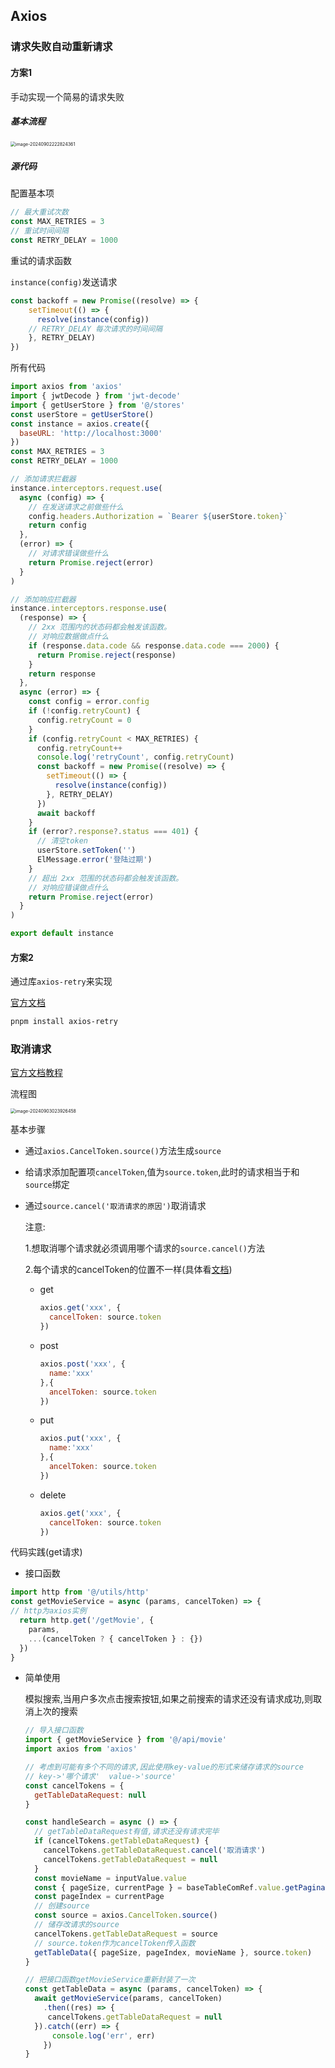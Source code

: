 ## Axios

### 请求失败自动重新请求

#### 方案1

手动实现一个简易的请求失败

##### 基本流程

<img src="https://bing-wu-doc-1318477772.cos.ap-nanjing.myqcloud.com/typora/image-20240902222824361.png?imageSlim" alt="image-20240902222824361" style="zoom:50%;" />

##### 源代码

配置基本项

```js
// 最大重试次数
const MAX_RETRIES = 3 
// 重试时间间隔
const RETRY_DELAY = 1000
```

重试的请求函数

`instance(config)`发送请求

```js
const backoff = new Promise((resolve) => {
    setTimeout(() => {
      resolve(instance(config))
    // RETRY_DELAY 每次请求的时间间隔
    }, RETRY_DELAY)
})
```

所有代码

```js
import axios from 'axios'
import { jwtDecode } from 'jwt-decode'
import { getUserStore } from '@/stores'
const userStore = getUserStore()
const instance = axios.create({
  baseURL: 'http://localhost:3000'
})
const MAX_RETRIES = 3
const RETRY_DELAY = 1000

// 添加请求拦截器
instance.interceptors.request.use(
  async (config) => {
    // 在发送请求之前做些什么
    config.headers.Authorization = `Bearer ${userStore.token}`
    return config
  },
  (error) => {
    // 对请求错误做些什么
    return Promise.reject(error)
  }
)

// 添加响应拦截器
instance.interceptors.response.use(
  (response) => {
    // 2xx 范围内的状态码都会触发该函数。
    // 对响应数据做点什么
    if (response.data.code && response.data.code === 2000) {
      return Promise.reject(response)
    }
    return response
  },
  async (error) => {
    const config = error.config
    if (!config.retryCount) {
      config.retryCount = 0
    }
    if (config.retryCount < MAX_RETRIES) {
      config.retryCount++
      console.log('retryCount', config.retryCount)
      const backoff = new Promise((resolve) => {
        setTimeout(() => {
          resolve(instance(config))
        }, RETRY_DELAY)
      })
      await backoff
    }
    if (error?.response?.status === 401) {
      // 清空token
      userStore.setToken('')
      ElMessage.error('登陆过期')
    }
    // 超出 2xx 范围的状态码都会触发该函数。
    // 对响应错误做点什么
    return Promise.reject(error)
  }
)

export default instance

```

#### 方案2

通过库`axios-retry`来实现

[官方文档](https://www.npmjs.com/package/axios-retry)

```bash
pnpm install axios-retry
```

### 取消请求

[官方文档教程](https://www.axios-http.cn/docs/cancellation)

流程图

<img src="https://bing-wu-doc-1318477772.cos.ap-nanjing.myqcloud.com/typora/image-20240903023926458.png?imageSlim" alt="image-20240903023926458" style="zoom:50%;" />

基本步骤

- 通过`axios.CancelToken.source()`方法生成`source`

- 给请求添加配置项`cancelToken`,值为`source.token`,此时的请求相当于和`source`绑定

- 通过`source.cancel('取消请求的原因')`取消请求

  注意:

  1.想取消哪个请求就必须调用哪个请求的`source.cancel()`方法

  2.每个请求的cancelToken的位置不一样(具体看[文档](https://www.axios-http.cn/docs/cancellation))

  - get

    ```js
    axios.get('xxx', {
      cancelToken: source.token
    })
    ```

   - post
  
     ```js
     axios.post('xxx', {
       name:'xxx'
     },{
       ancelToken: source.token
     })
     ```
  
   - put
  
     ```js
     axios.put('xxx', {
       name:'xxx'
     },{
       ancelToken: source.token
     })
     ```
  
   - delete
  
     ```js
     axios.get('xxx', {
       cancelToken: source.token
     })
     ```
  
     

代码实践(get请求)

- 接口函数

```js
import http from '@/utils/http'
const getMovieService = async (params, cancelToken) => {
// http为axios实例
  return http.get('/getMovie', {
    params,
    ...(cancelToken ? { cancelToken } : {})
  })
}
```

- 简单使用

  模拟搜索,当用户多次点击搜索按钮,如果之前搜索的请求还没有请求成功,则取消上次的搜索

  ```js
  // 导入接口函数
  import { getMovieService } from '@/api/movie'
  import axios from 'axios'
  
  // 考虑到可能有多个不同的请求,因此使用key-value的形式来储存请求的source
  // key->'哪个请求'  value->'source'
  const cancelTokens = {
    getTableDataRequest: null
  }
  
  const handleSearch = async () => {
    // getTableDataRequest有值,请求还没有请求完毕
    if (cancelTokens.getTableDataRequest) {
      cancelTokens.getTableDataRequest.cancel('取消请求')
      cancelTokens.getTableDataRequest = null
    }
    const movieName = inputValue.value
    const { pageSize, currentPage } = baseTableComRef.value.getPaginationData()
    const pageIndex = currentPage
    // 创建source
    const source = axios.CancelToken.source()
    // 储存改请求的source
    cancelTokens.getTableDataRequest = source
    // source.token作为cancelToken传入函数
    getTableData({ pageSize, pageIndex, movieName }, source.token)
  }
  
  // 把接口函数getMovieService重新封装了一次
  const getTableData = async (params, cancelToken) => {
    await getMovieService(params, cancelToken)
      .then((res) => {
       cancelTokens.getTableDataRequest = null
    }).catch((err) => {
        console.log('err', err)
      })
  }
  ```
  
  
